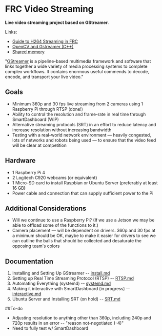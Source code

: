 # FRC Video Streaming
**Live video streaming project based on GStreamer.**

Links:
* [Guide to H264 Streaming in FRC](https://rianadon.github.io/blog/2019/04/04/guide-to-h264-streaming-frc.html)
* [OpenCV and Gstreamer (C++)](https://github.com/tik0/mat2gstreamer)
* [Shared memory](https://github.com/tik0/mat2gstreamer)

"[GStreamer](https://gstreamer.freedesktop.org/) is a pipeline-based multimedia framework and software that links together a wide variety of media processing systems to complete complex workflows. It contains enormous useful commends to decode, encode, and transport your live video."

## Goals
* Minimum 360p and 30 fps live streaming from 2 cameras using 1 Raspberry Pi through RTSP (done!)
* Ability to control the resolution and frame-rate in real time through SmartDashboard (WIP)
* Alternative streaming protocols (SRT) in an effort to reduce latency and increase resolution without increasing bandwidth
* Testing with a real-world network environment — heavily congested, lots of networks and robots being used — to ensure that the video feed will be clear at competition

## Hardware
* 1 Raspberry Pi 4
* 2 Logitech C920 webcams (or equivalent)
* 1 Micro-SD card to install Raspbian or Ubuntu Server (preferably at least 16 GB)
* Power cable and connection that can supply sufficient power to the Pi

## Additional Considerations
* Will we continue to use a Raspberry Pi? (If we use a Jetson we may be able to offload some of the functions to it.)
* Camera placement — will be dependent on drivers. 360p and 30 fps at a minimum should be OK, maybe to make it easier for drivers to see we can outline the balls that should be collected and desaturate the opposing team's colors

## Documentation
1. Installing and Setting Up GStreamer -- [install.md](https://github.com/Team3256/FRC_Video_Streaming/blob/master/docs/install.md)
2. Setting up Real Time Streaming Protocol (RTSP) -- [RTSP.md](https://github.com/Team3256/FRC_Video_Streaming/blob/master/docs/RTSP.md)
3. Automating Everything (systemd) -- [systemd.md](https://github.com/Team3256/FRC_Video_Streaming/blob/master/docs/systemd.md)
4. Making it interactive with SmartDashboard (in progress) -- [interactive.md](https://github.com/Team3256/FRC_Video_Streaming/blob/master/docs/interactive.md)
5. Ubuntu Server and Installing SRT (on hold) -- [SRT.md](https://github.com/Team3256/FRC_Video_Streaming/blob/master/docs/SRT.md)

##To-do
- Adjusting resolution to anything other than 360p, including 240p and 720p results in an error -- "reason not-negotiated (-4)"
- Need to fully test w/ SmartDashboard
